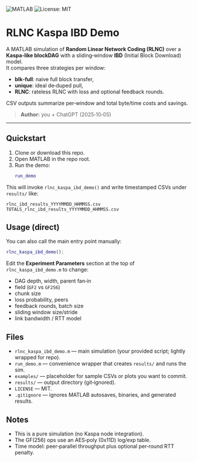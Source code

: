<p align="left">
  <img src="https://img.shields.io/badge/MATLAB-R2020b%2B-blue" alt="MATLAB">
  <img src="https://img.shields.io/badge/license-MIT-success" alt="License: MIT">
</p>

# RLNC Kaspa IBD Demo

A MATLAB simulation of **Random Linear Network Coding (RLNC)** over a **Kaspa‑like blockDAG** with a sliding‑window **IBD** (Initial Block Download) model.  
It compares three strategies per window:
- **blk‑full**: naive full block transfer,
- **unique**: ideal de‑duped pull,
- **RLNC**: rateless RLNC with loss and optional feedback rounds.

CSV outputs summarize per‑window and total byte/time costs and savings.

> **Author:** you + ChatGPT (2025‑10‑05)

---

## Quickstart

1. Clone or download this repo.
2. Open MATLAB in the repo root.
3. Run the demo:
   ```matlab
   run_demo
   ```

This will invoke `rlnc_kaspa_ibd_demo()` and write timestamped CSVs under `results/` like:
```
rlnc_ibd_results_YYYYMMDD_HHMMSS.csv
TOTALS_rlnc_ibd_results_YYYYMMDD_HHMMSS.csv
```

## Usage (direct)

You can also call the main entry point manually:
```matlab
rlnc_kaspa_ibd_demo();
```

Edit the **Experiment Parameters** section at the top of `rlnc_kaspa_ibd_demo.m` to change:
- DAG depth, width, parent fan‑in
- field (`GF2` vs `GF256`)
- chunk size
- loss probability, peers
- feedback rounds, batch size
- sliding window size/stride
- link bandwidth / RTT model

## Files

- `rlnc_kaspa_ibd_demo.m` — main simulation (your provided script; lightly wrapped for repo).
- `run_demo.m` — convenience wrapper that creates `results/` and runs the sim.
- `examples/` — placeholder for sample CSVs or plots you want to commit.
- `results/` — output directory (git‑ignored).
- `LICENSE` — MIT.
- `.gitignore` — ignores MATLAB autosaves, binaries, and generated results.

## Notes

- This is a pure simulation (no Kaspa node integration).
- The GF(256) ops use an AES‑poly (0x11D) log/exp table.
- Time model: peer‑parallel throughput plus optional per‑round RTT penalty.
